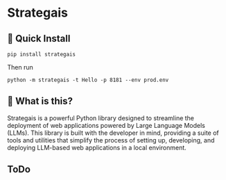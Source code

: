 # Strategais

## 🚀 Quick Install

```pip install strategais```

Then run 

```python -m strategais -t Hello -p 8181 --env prod.env```

## 🤔 What is this?

Strategais is a powerful Python library designed to streamline the deployment of web applications powered by Large Language Models (LLMs). This library is built with the developer in mind, providing a suite of tools and utilities that simplify the process of setting up, developing, and deploying LLM-based web applications in a local environment.

## ToDo